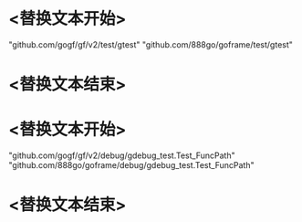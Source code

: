 
# <替换文本开始>
"github.com/gogf/gf/v2/test/gtest"
"github.com/888go/goframe/test/gtest"
# <替换文本结束>

# <替换文本开始>
"github.com/gogf/gf/v2/debug/gdebug_test.Test_FuncPath"
"github.com/888go/goframe/debug/gdebug_test.Test_FuncPath"
# <替换文本结束>

